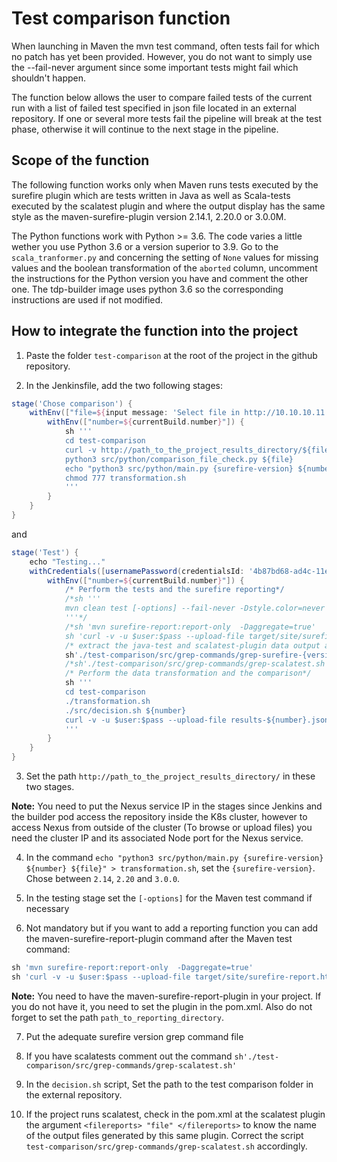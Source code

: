 # Test comparison function

When launching in Maven the mvn test command, often tests fail for which no patch has yet been provided. However, you do not want to simply use the --fail-never argument since some important tests might fail which shouldn't happen.

The function below allows the user to compare failed tests of the current run with a list of failed test specified in json file located in an external repository. If one or several more tests fail the pipeline will break at the test phase, otherwise it will continue to the next stage in the pipeline.

## Scope of the function

The following function works only when Maven runs tests executed by the surefire plugin which are tests written in Java as well as Scala-tests executed by the scalatest plugin and where the output display has the same style as the maven-surefire-plugin version 2.14.1, 2.20.0 or 3.0.0M.

The Python functions work with Python >= 3.6. The code varies a little wether you use Python 3.6 or a version superior to 3.9. Go to the `scala_tranformer.py` and concerning the setting of `None` values for missing values and the boolean transformation of the `aborted` column, uncomment the instructions for the Python version you have and comment the other one. The tdp-builder image uses python 3.6 so the corresponding instructions are used if not modified.

## How to integrate the function into the project

1. Paste the folder `test-comparison` at the root of the project in the github repository.

2. In the Jenkinsfile, add the two following stages:

```groovy
stage('Chose comparison') {
    withEnv(["file=${input message: 'Select file in http://10.10.10.11:30000/path_to_the_project_results_directory/', parameters: [string('number of results file')]}"]) {
        withEnv(["number=${currentBuild.number}"]) {
            sh '''
            cd test-comparison
            curl -v http://path_to_the_project_results_directory/${file} > ${file}
            python3 src/python/comparison_file_check.py ${file}
            echo "python3 src/python/main.py {surefire-version} ${number} ${file}" > transformation.sh
            chmod 777 transformation.sh
            '''
        }
    }
}
```

and

```groovy
stage('Test') {
    echo "Testing..."
    withCredentials([usernamePassword(credentialsId: '4b87bd68-ad4c-11ed-afa1-0242ac120002', passwordVariable: 'pass', usernameVariable: 'user')]) {
        withEnv(["number=${currentBuild.number}"]) {
            /* Perform the tests and the surefire reporting*/
            /*sh '''
            mvn clean test [-options] --fail-never -Dstyle.color=never | tee output.txt
            '''*/
            /*sh 'mvn surefire-report:report-only  -Daggregate=true'
            sh 'curl -v -u $user:$pass --upload-file target/site/surefire-report.html http://path_to_reporting_directory/surefire-report-${number}.html'
            /* extract the java-test and scalatest-plugin data output and remove all color signs */
            sh'./test-comparison/src/grep-commands/grep-surefire-{version}.sh'
            /*sh'./test-comparison/src/grep-commands/grep-scalatest.sh'*/
            /* Perform the data transformation and the comparison*/
            sh '''
            cd test-comparison
            ./transformation.sh
            ./src/decision.sh ${number}
            curl -v -u $user:$pass --upload-file results-${number}.json http://path_to_the_project_results_directory/results-${number}.json
            '''
        }
    }
}
```

3. Set the path `http://path_to_the_project_results_directory/` in these two stages.

**Note:** You need to put the Nexus service IP in the stages since Jenkins and the builder pod access the repository inside the K8s cluster, however to access Nexus from outside of the cluster (To browse or upload files) you need the cluster IP and its associated Node port for the Nexus service.

4. In the command `echo "python3 src/python/main.py {surefire-version} ${number} ${file}" > transformation.sh`, set the `{surefire-version}`. Chose between `2.14`, `2.20` and `3.0.0`.

5. In the testing stage set the `[-options]` for the Maven test command if necessary

6. Not mandatory but if you want to add a reporting function you can add the maven-surefire-report-plugin command after the Maven test command:

```groovy
sh 'mvn surefire-report:report-only  -Daggregate=true'
sh 'curl -v -u $user:$pass --upload-file target/site/surefire-report.html http://path_to_reporting_directory/surefire-report-${number}.html'
```
**Note:** You need to have the maven-surefire-report-plugin in your project. If you do not have it, you need to set the plugin in the pom.xml. Also do not forget to set the path `path_to_reporting_directory`.

7. Put the adequate surefire version grep command file

8. If you have scalatests comment out the command `sh'./test-comparison/src/grep-commands/grep-scalatest.sh'`

9. In the `decision.sh` script, Set the path to the test comparison folder in the external repository.

10. If the project runs scalatest, check in the pom.xml at the scalatest plugin the argument `<filereports> "file" </filereports>` to know the name of the output files generated by this same plugin. Correct the script `test-comparison/src/grep-commands/grep-scalatest.sh` accordingly.